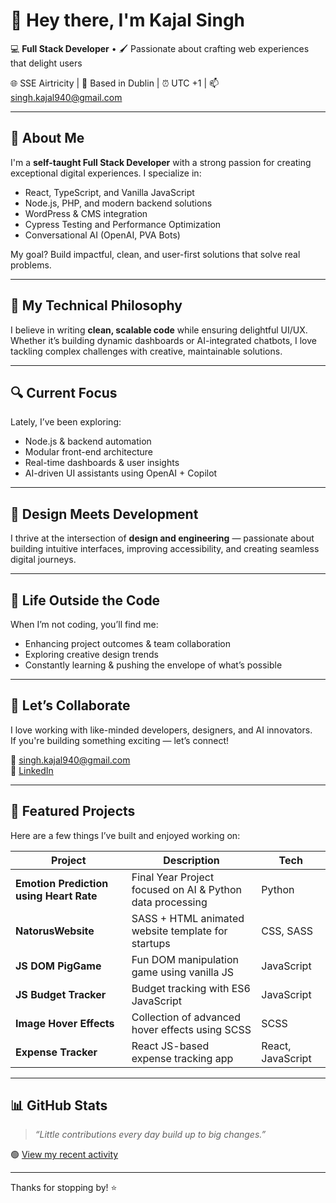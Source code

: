# 👋 Hey there, I'm Kajal Singh

💻 **Full Stack Developer** • 🖌️ Passionate about crafting web experiences that delight users  

🌐 SSE Airtricity | 📍 Based in Dublin | ⏰ UTC +1 | 📫 [singh.kajal940@gmail.com](mailto:singh.kajal940@gmail.com)

---

## 🚀 About Me

I'm a **self-taught Full Stack Developer** with a strong passion for creating exceptional digital experiences. I specialize in:

- React, TypeScript, and Vanilla JavaScript  
- Node.js, PHP, and modern backend solutions  
- WordPress & CMS integration  
- Cypress Testing and Performance Optimization  
- Conversational AI (OpenAI, PVA Bots)  

My goal? Build impactful, clean, and user-first solutions that solve real problems.

---

## 🧠 My Technical Philosophy

I believe in writing **clean, scalable code** while ensuring delightful UI/UX. Whether it’s building dynamic dashboards or AI-integrated chatbots, I love tackling complex challenges with creative, maintainable solutions.

---

## 🔍 Current Focus

Lately, I’ve been exploring:

- Node.js & backend automation  
- Modular front-end architecture  
- Real-time dashboards & user insights  
- AI-driven UI assistants using OpenAI + Copilot

---

## 🎨 Design Meets Development

I thrive at the intersection of **design and engineering** — passionate about building intuitive interfaces, improving accessibility, and creating seamless digital journeys.

---

## 🌱 Life Outside the Code

When I’m not coding, you’ll find me:

- Enhancing project outcomes & team collaboration  
- Exploring creative design trends  
- Constantly learning & pushing the envelope of what’s possible

---

## 🧭 Let’s Collaborate

I love working with like-minded developers, designers, and AI innovators.  
If you're building something exciting — let’s connect!

📧 [singh.kajal940@gmail.com](mailto:singh.kajal940@gmail.com)  
🔗 [LinkedIn](https://www.linkedin.com/in/singhkajal)

---

## 📌 Featured Projects

Here are a few things I’ve built and enjoyed working on:

| Project | Description | Tech |
|--------|-------------|------|
| **Emotion Prediction using Heart Rate** | Final Year Project focused on AI & Python data processing | Python |
| **NatorusWebsite** | SASS + HTML animated website template for startups | CSS, SASS |
| **JS DOM PigGame** | Fun DOM manipulation game using vanilla JS | JavaScript |
| **JS Budget Tracker** | Budget tracking with ES6 JavaScript | JavaScript |
| **Image Hover Effects** | Collection of advanced hover effects using SCSS | SCSS |
| **Expense Tracker** | React JS-based expense tracking app | React, JavaScript |

---

## 📊 GitHub Stats

> _“Little contributions every day build up to big changes.”_  

🟢 [View my recent activity](https://github.com/kajal1106?tab=overview)

---

Thanks for stopping by! ⭐
